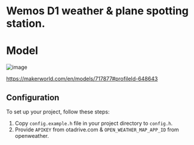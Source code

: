 # Wemos D1 weather & plane spotting station.

# Model

![image](https://github.com/user-attachments/assets/d11c73be-facb-4520-8bef-fbf41be34390)

https://makerworld.com/en/models/717877#profileId-648643

## Configuration

To set up your project, follow these steps:

1. Copy `config.example.h` file in your project directory to `config.h`.
2. Provide `APIKEY` from otadrive.com & `OPEN_WEATHER_MAP_APP_ID` from openweather.
